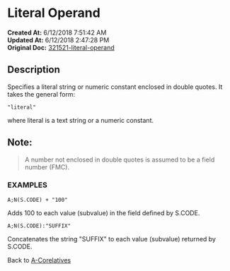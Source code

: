 # Literal Operand 

**Created At:** 6/12/2018 7:51:42 AM  
**Updated At:** 6/12/2018 2:47:28 PM  
**Original Doc:** [321521-literal-operand](https://docs.jbase.com/46351-conversion-processing/321521-literal-operand)  


## Description 

Specifies a literal string or numeric constant enclosed in double quotes. It takes the general form:

```
"literal"
```

where literal is a text string or a numeric constant.



## Note: 


> A number not enclosed in double quotes is assumed to be a field number (FMC).




### EXAMPLES

```
A;N(S.CODE) + "100"
```

Adds 100 to each value (subvalue) in the field defined by S.CODE.

```
A;N(S.CODE):"SUFFIX"
```

Concatenates the string "SUFFIX" to each value (subvalue) returned by S.CODE.



Back to [A-Corelatives](321284-a-correlatives)
